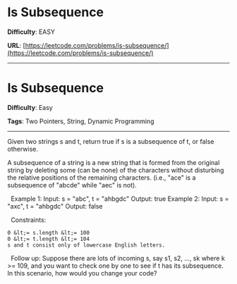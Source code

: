 # Is Subsequence

**Difficulty**: EASY

**URL**: [https://leetcode.com/problems/is-subsequence/](https://leetcode.com/problems/is-subsequence/)

---

# Is Subsequence

**Difficulty**: Easy

**Tags**: Two Pointers, String, Dynamic Programming

---

Given two strings s and t, return true if s is a subsequence of t, or false otherwise.

A subsequence of a string is a new string that is formed from the original string by deleting some (can be none) of the characters without disturbing the relative positions of the remaining characters. (i.e., &quot;ace&quot; is a subsequence of &quot;abcde&quot; while &quot;aec&quot; is not).

&nbsp;
Example 1:
Input: s = "abc", t = "ahbgdc"
Output: true
Example 2:
Input: s = "axc", t = "ahbgdc"
Output: false

&nbsp;
Constraints:


	0 &lt;= s.length &lt;= 100
	0 &lt;= t.length &lt;= 104
	s and t consist only of lowercase English letters.


&nbsp;
Follow up: Suppose there are lots of incoming s, say s1, s2, ..., sk where k &gt;= 109, and you want to check one by one to see if t has its subsequence. In this scenario, how would you change your code?

